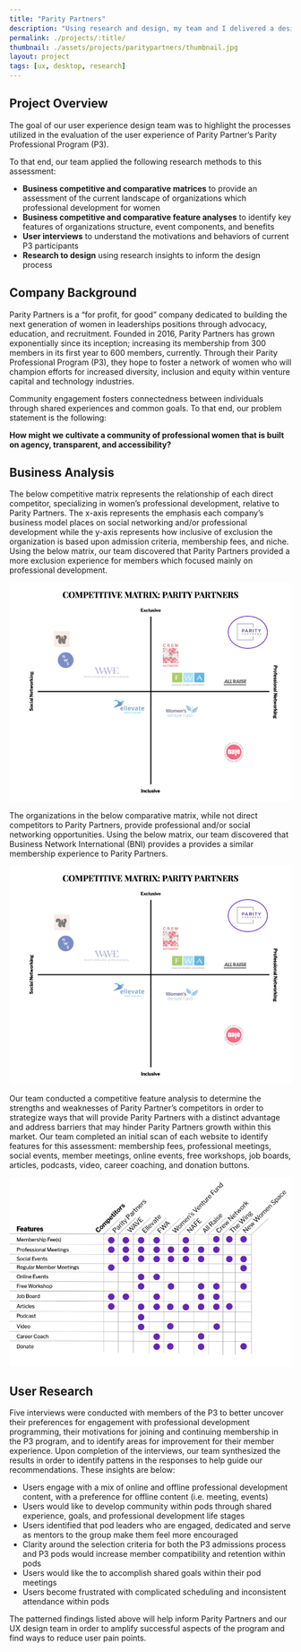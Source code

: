 ```yaml
---
title: "Parity Partners"
description: "Using research and design, my team and I delivered a design for a website to enable user driven coalescing."
permalink: ./projects/:title/
thumbnail: ./assets/projects/paritypartners/thumbnail.jpg
layout: project
tags: [ux, desktop, research]
---
```

<div class="container case">
  <h2>Project Overview</h2>
  <p>
    The goal of our user experience design team was to highlight the processes utilized in the evaluation of the user experience of Parity Partner’s Parity Professional Program (P3).
  </p>
  <p>
    To that end, our team applied the following research methods to this assessment:
  </p>
  <ul>
    <li>
      <strong>Business competitive and comparative matrices</strong> to provide an assessment of the current landscape of organizations which professional development for women
    </li>
    <li>
      <strong>Business competitive and comparative feature analyses</strong> to identify key features of organizations structure, event components, and benefits
    </li>
    <li>
      <strong>User interviews</strong> to understand the motivations and behaviors of current P3 participants
    </li>
    <li>
      <strong>Research to design</strong> using research insights to inform the design process
    </li>
  </ul>
  <h2>Company Background</h2>
  <p>
    Parity Partners is a “for profit, for good” company dedicated to building the next generation of women in leaderships positions through advocacy, education, and recruitment.
    Founded in 2016, Parity Partners has grown exponentially since its inception; increasing its membership from 300 members in its first year to 600 members, currently.
    Through their Parity Professional Program (P3), they hope to foster a network of women who will champion efforts for increased diversity, inclusion and equity within venture capital and technology industries.
  </p>
  <p>
    Community engagement fosters connectedness between individuals through shared experiences and common goals. To that end, our problem statement is the following:
  </p>
  <p>
    <strong>How might we cultivate a community of professional women that is built on agency, transparent, and accessibility?</strong>
  </p>
  <h2>Business Analysis</h2>
  <p>
    The below competitive matrix represents the relationship of each direct competitor, specializing in women’s professional development, relative to Parity Partners.
    The x-axis represents the emphasis each company’s business model places on social networking and/or professional development while the y-axis represents how inclusive of exclusion the organization is based upon admission criteria, membership fees, and niche.
    Using the below matrix, our team discovered that Parity Partners provided a more exclusion experience for members which focused mainly on professional development.
  </p>
  <img src="/assets/projects/paritypartners/compet.png"/>
  <p>
    The organizations in the below comparative matrix, while not direct competitors to Parity Partners, provide professional and/or social networking opportunities.
    Using the below matrix, our team discovered that Business Network International (BNI) provides a provides a similar membership experience to Parity Partners.
  </p>
  <img src="/assets/projects/paritypartners/compet.png"/>
  <p>
    Our team conducted a competitive feature analysis to determine the strengths and weaknesses of Parity Partner’s competitors in order to strategize ways that will provide Parity Partners with a distinct advantage and address barriers that may hinder Parity Partners growth within this market.
    Our team completed an initial scan of each website to identify features for this assessment: membership fees, professional meetings, social events, member meetings, online events, free workshops, job boards, articles, podcasts, video, career coaching, and donation buttons.
  </p>
  <img src="/assets/projects/paritypartners/competitiveFeatures.png"/>
  <h2>User Research</h2>
  <p>
    Five interviews were conducted with members of the P3 to better uncover their preferences for engagement with professional development programming, their motivations for joining and continuing membership in the P3 program, and to identify areas for improvement for their member experience.
    Upon completion of the interviews, our team synthesized the results in order to identify pattens in the responses to help guide our recommendations.
    These insights are below:
  </p>
  <ul>
    <li>
      Users engage with a mix of online and offline professional development content, with a preference for offline content (i.e. meeting, events)
    </li>
    <li>
      Users would like to develop community within pods through shared experience, goals, and professional development life stages
    </li>
    <li>
      Users identified that pod leaders who are engaged, dedicated and serve as mentors to the group make them feel more encouraged
    </li>
    <li>
      Clarity around the selection criteria for both the P3 admissions process and P3 pods would increase member compatibility and retention within pods
    </li>
    <li>
      Users would like the to accomplish shared goals within their pod meetings
    </li>
    <li>
      Users become frustrated with complicated scheduling and inconsistent attendance within pods
    </li>
  </ul>
  <p>
    The patterned findings listed above will help inform Parity Partners and our UX design team in order to amplify successful aspects of the program and find ways to reduce user pain points.
  </p>
</div>
